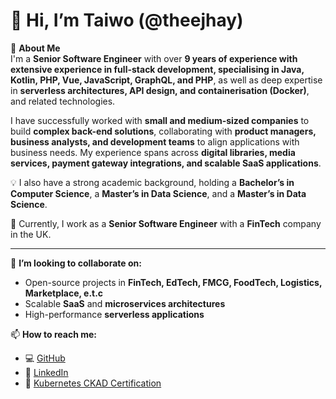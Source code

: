 # 👋 Hi, I’m Taiwo (@theejhay)

🚀 **About Me**  
I'm a **Senior Software Engineer** with over **9 years of experience with extensive experience in **full-stack development**, specialising in **Java, Kotlin, PHP, Vue, JavaScript**, GraphQL, and PHP**, as well as deep expertise in **serverless architectures, API design, and containerisation (Docker)**, and related technologies.

I have successfully worked with **small and medium-sized companies** to build **complex back-end solutions**, collaborating with **product managers, business analysts, and development teams** to align applications with business needs. My experience spans across **digital libraries, media services, payment gateway integrations, and scalable SaaS applications**.  

💡 I also have a strong academic background, holding a **Bachelor’s in Computer Science**, a **Master’s in Data Science**, and a **Master’s in Data Science**.  

📌 Currently, I work as a **Senior Software Engineer** with a **FinTech** company in the UK.  

---

💼 **I’m looking to collaborate on:**  
- Open-source projects in **FinTech, EdTech, FMCG, FoodTech, Logistics, Marketplace, e.t.c**  
- Scalable **SaaS** and **microservices architectures**  
- High-performance **serverless applications**


📫 **How to reach me:**  
- 💻 [GitHub](https://github.com/theejhay)  
- 💼 [LinkedIn](https://www.linkedin.com/in/taiwo-ogunyemi)  
- 📜 [Kubernetes CKAD Certification](https://www.credly.com/badges/c9dcdc4e-61a6-4b99-90ab-40b8f8ed798c)  
